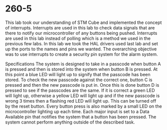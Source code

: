 # 260-5
This lab took our understanding of STM Cube and implemented the concept of interrupts. Interrupts are used in this lab to check data signals that are there to notify our microcontroller of any buttons being pushed. Interrupts are used in this lab instead of polling which is a method we used in the previous few labs. In this lab we took the HAL drivers used last lab and set up the ports to the names and pins we wanted. The overarching objective was to use interrupts to create a security pin system for the alarm system.

Specifications
The system is designed to take in a passcode when button A is pressed and then is stored into the system when button B is pressed. At this point a blue LED will light up to signify that the passcode has been stored. To check the new passcode against the correct one, button C is pressed and then the new passcode is put in. Once this is done button D is pressed to see if the passcodes are the same. If it is correct a green LED will light up, otherwise a yellow LED will light up and if the new passcode is wrong 3 times then a flashing red LED will light up. This can be turned off by the reset button. Every button press is also marked by a small LED on the microcontroller lighting up each time. Each major input is set to a Data Available pin that notifies the system that a button has been pressed. The system cannot perform anything outside of the described task.
